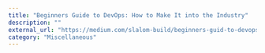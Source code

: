 ```yaml
---
title: "Beginners Guide to DevOps: How to Make It into the Industry"
description: ""
external_url: "https://medium.com/slalom-build/beginners-guid-to-devops-how-to-make-it-into-the-industry-c1652d59807"
category: "Miscellaneous"
---
```

